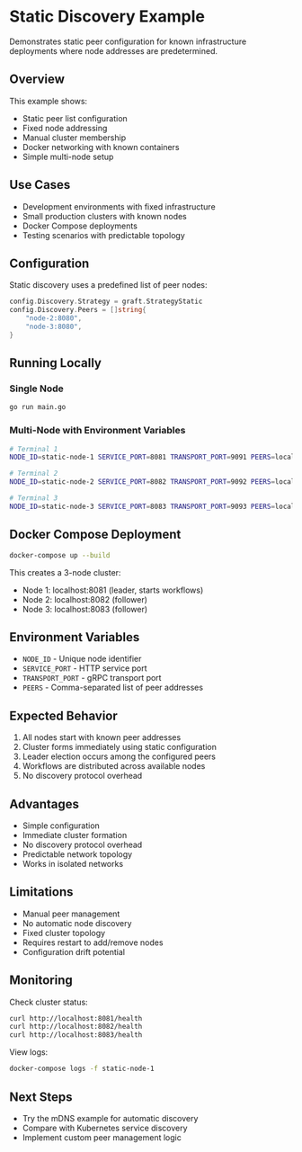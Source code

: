 # Static Discovery Example

Demonstrates static peer configuration for known infrastructure deployments where node addresses are predetermined.

## Overview

This example shows:
- Static peer list configuration
- Fixed node addressing
- Manual cluster membership
- Docker networking with known containers
- Simple multi-node setup

## Use Cases

- Development environments with fixed infrastructure
- Small production clusters with known nodes
- Docker Compose deployments
- Testing scenarios with predictable topology

## Configuration

Static discovery uses a predefined list of peer nodes:

```go
config.Discovery.Strategy = graft.StrategyStatic
config.Discovery.Peers = []string{
    "node-2:8080",
    "node-3:8080",
}
```

## Running Locally

### Single Node
```bash
go run main.go
```

### Multi-Node with Environment Variables
```bash
# Terminal 1
NODE_ID=static-node-1 SERVICE_PORT=8081 TRANSPORT_PORT=9091 PEERS=localhost:8082,localhost:8083 go run main.go

# Terminal 2  
NODE_ID=static-node-2 SERVICE_PORT=8082 TRANSPORT_PORT=9092 PEERS=localhost:8081,localhost:8083 go run main.go

# Terminal 3
NODE_ID=static-node-3 SERVICE_PORT=8083 TRANSPORT_PORT=9093 PEERS=localhost:8081,localhost:8082 go run main.go
```

## Docker Compose Deployment

```bash
docker-compose up --build
```

This creates a 3-node cluster:
- Node 1: localhost:8081 (leader, starts workflows)
- Node 2: localhost:8082 (follower) 
- Node 3: localhost:8083 (follower)

## Environment Variables

- `NODE_ID` - Unique node identifier
- `SERVICE_PORT` - HTTP service port
- `TRANSPORT_PORT` - gRPC transport port  
- `PEERS` - Comma-separated list of peer addresses

## Expected Behavior

1. All nodes start with known peer addresses
2. Cluster forms immediately using static configuration
3. Leader election occurs among the configured peers
4. Workflows are distributed across available nodes
5. No discovery protocol overhead

## Advantages

- Simple configuration
- Immediate cluster formation
- No discovery protocol overhead
- Predictable network topology
- Works in isolated networks

## Limitations

- Manual peer management
- No automatic node discovery
- Fixed cluster topology
- Requires restart to add/remove nodes
- Configuration drift potential

## Monitoring

Check cluster status:
```bash
curl http://localhost:8081/health
curl http://localhost:8082/health  
curl http://localhost:8083/health
```

View logs:
```bash
docker-compose logs -f static-node-1
```

## Next Steps

- Try the mDNS example for automatic discovery
- Compare with Kubernetes service discovery
- Implement custom peer management logic